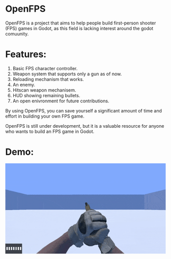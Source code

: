 # OpenFPS
 OpenFPS is a project that aims to help people build first-person shooter (FPS) games in Godot, as this field is lacking interest around the godot comuunity.
# Features:
 1. Basic FPS character controller.
 2. Weapon system that supports only a gun as of now.
 3. Reloading mechanism that works.
 4. An enemy.
 5. Hitscan weapon mechanisem.
 6. HUD showing remaining bullets.
 7. An open enivronment for future contributions.
 
By using OpenFPS, you can save yourself a significant amount of time and effort in building your own FPS game.

OpenFPS is still under development, but it is a valuable resource for anyone who wants to build an FPS game in Godot.

# Demo:

![demo](https://github.com/IMYdev/OpenFPS/blob/main/demo.gif)
